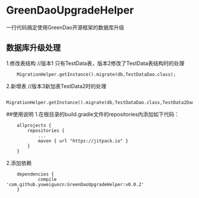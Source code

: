 # GreenDaoUpgradeHelper
一行代码搞定使用GreenDao开源框架的数据库升级

## 数据库升级处理
1.修改表结构
//版本1 只有TestData表，版本2修改了TestData表结构时的处理
```
	MigrationHelper.getInstance().migrate(db,TestDataDao.class);
```

2.新增表
//版本3新加表TestData2时的处理
```
	MigrationHelper.getInstance().migrate(db,TestDataDao.class,TestData2Dao.class);
```
##使用说明
1.在根目录的build.gradle文件的repositories内添加如下代码：
```
	allprojects {
		repositories {
			...
			maven { url "https://jitpack.io" }
		}
	}
```

2.添加依赖
```
	dependencies {
	        compile 'com.github.yuweiguocn:GreenDaoUpgradeHelper:v0.0.2'
	}
```